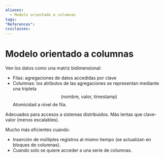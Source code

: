 ```yaml
---
aliases:
  - Modelo orientado a columnas
tags:
"References":
cssclasses:
---
```

# Modelo orientado a columnas

Ven los datos como una matriz bidimensional:
- Filas: agregaciones de datos accedidas por clave
- Columnas: los atributos de las agregaciones se representan mediante una tripleta
$$(\text{nombre, valor, timestamp})$$
Atomicidad a nivel de fila.

Adecuados para accesos a sistemas distribuidos. Más lentas que clave-valor (menos escalables). 

Mucho más eficientes cuando:
- Inserción de múltiples registros al mismo tiempo (se actualizan en bloques de columnas).
- Cuando solo se quiere acceder a una serie de columnas.

